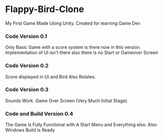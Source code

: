 # Flappy-Bird-Clone
 My First Game Made Using Unity. Created for learning Game Dev

<h3>Code Version 0.1</h3>
Only Basic Game with a score system is there now in this version. Implementation of UI isn't there also there is no Start or Gameover Screen

<h3>Code Version 0.2</h3>
Score displayed in UI and Bird Also Rotates.

<h3>Code Version 0.3</h3>
Sounds Work. Game Over Screen (Very Much Initial Stage).

<h3>Code and Build Version 0.4</h3>
The Game Is Fully Functional with A Start Menu and Everything else. Also Windows Build is Ready